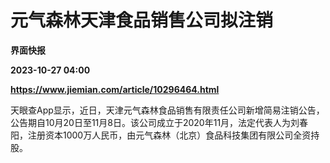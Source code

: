 # 元气森林天津食品销售公司拟注销
**界面快报**

**2023-10-27 04:00**

**https://www.jiemian.com/article/10296464.html**

天眼查App显示，近日，天津元气森林食品销售有限责任公司新增简易注销公告，公告期自10月20日至11月8日。该公司成立于2020年11月，法定代表人为刘春阳，注册资本1000万人民币，由元气森林（北京）食品科技集团有限公司全资持股。